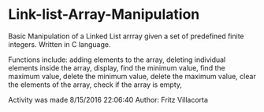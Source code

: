 # Link-list-Array-Manipulation
Basic Manipulation of a Linked List arrray given a set of predefined finite integers. 
Written in C language.

Functions include:
  adding elements to the array, 
  deleting individual elements inside the array, 
  display, 
  find the minimum value, 
  find the maximum value, 
  delete the minimum value, 
  delete the maximum value, 
  clear the elements of the array, 
  check if the array is empty, 
  
Activity was made 8/15/2016 22:06:40
Author: Fritz Villacorta
